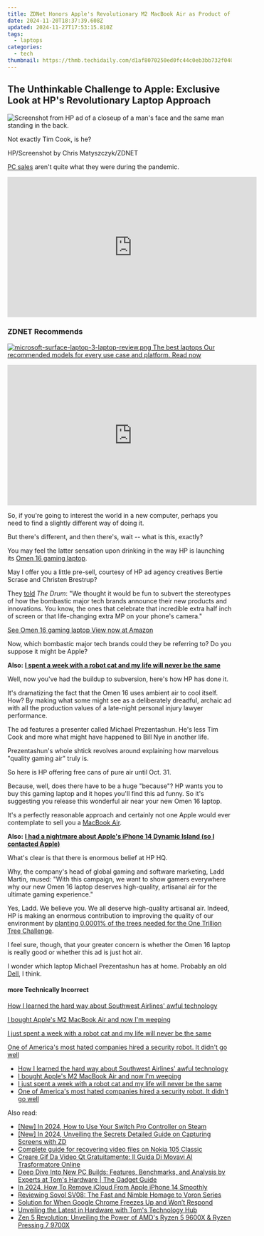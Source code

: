 ```yaml
---
title: ZDNet Honors Apple's Revolutionary M2 MacBook Air as Product of the Year!
date: 2024-11-20T18:37:39.608Z
updated: 2024-11-27T17:53:15.810Z
tags:
  - laptops
categories:
  - tech
thumbnail: https://thmb.techidaily.com/d1af8070250ed0fc44c0eb3bb732f040d9be0391dec23043dea2f82d9170e773.jpg
---
```


## The Unthinkable Challenge to Apple: Exclusive Look at HP's Revolutionary Laptop Approach

![Screenshot from HP ad of a closeup of a man's face and the same man standing in the back.](https://www.zdnet.com/a/img/resize/a4b16943b3cae59824b188c3fab4be39d518d85f/2022/09/20/4cb5ee12-91c3-42c3-8faf-88f90a48c5b4/screen-shot-2022-09-20-at-9-08-06-am.png?auto=webp&precrop=1323,876,x0,y0&width=1280)

Not exactly Tim Cook, is he?

HP/Screenshot by Chris Matyszczyk/ZDNET

[PC sales](https://www.zdnet.com/article/pc-sales-struggle-as-shoppers-hold-out-for-bargains-later-this-year/) aren't quite what they were during the pandemic.

<!-- affiliate ads begin -->
<iframe width="560" height="315" src="https://www.youtube.com/embed/1dR4tF3VgyU?si=AJipgqZsNNxsRsBW&autoplay=1" title="YouTube video player" frameborder="0" allow="accelerometer; autoplay; clipboard-write; encrypted-media; gyroscope; picture-in-picture; web-share" referrerpolicy="strict-origin-when-cross-origin" allowfullscreen></iframe>
<!-- affiliate ads end -->

### **ZDNET** Recommends

[![microsoft-surface-laptop-3-laptop-review.png](https://www.zdnet.com/a/img/resize/e0f6d314e4806309add28003f30e4e0ed93682c4/2021/02/04/27735ebc-dd78-4651-afc4-160fa0c6a355/microsoft-surface-laptop-3-laptop-review.png?auto=webp&fit=crop&frame=1&height=238.5&width=459) The best laptops Our recommended models for every use case and platform.  Read now](https://www.zdnet.com/article/best-laptop/)

<!-- affiliate ads begin -->
<iframe width="560" height="315" src="https://www.youtube.com/embed/15Ju8Cb4UZ8?si=5wdiQXdz1BOxIkDH&autoplay=1" title="YouTube video player" frameborder="0" allow="accelerometer; autoplay; clipboard-write; encrypted-media; gyroscope; picture-in-picture; web-share" referrerpolicy="strict-origin-when-cross-origin" allowfullscreen></iframe>
<!-- affiliate ads end -->

So, if you're going to interest the world in a new computer, perhaps you need to find a slightly different way of doing it.

But there's different, and then there's, wait -- what is this, exactly?

You may feel the latter sensation upon drinking in the way HP is launching its [Omen 16 gaming laptop](https://www.tkqlhce.com/click-9041660-15850793?url=https%3A%2F%2Fwww.hp.com%2Fus-en%2Fshop%2Fmdp%2Fenvy---omen%2Fomen-16-3074457345617607169--1&sid=zd-%5F%5FCOM%5FCLICK%5FID%5F%5F-dtp).

May I offer you a little pre-sell, courtesy of HP ad agency creatives Bertie Scrase and Christen Brestrup?

They [told](https://www.thedrum.com/news/2022/09/14/hp-s-omen-16-gaming-laptop-offers-free-can-artisan-air) _The_ _Drum_: "We thought it would be fun to subvert the stereotypes of how the bombastic major tech brands announce their new products and innovations. You know, the ones that celebrate that incredible extra half inch of screen or that life-changing extra MP on your phone's camera."

[See Omen 16 gaming laptop View now at Amazon](https://buy.geni.us/Proxy.ashx?TSID=368250&GR%5FURL=https%3A%2F%2Fwww.amazon.com%2FHP-Omen-16-Octa-core-Processor%2Fdp%2FB09S9XH1YJ%3Fth%3D1%26tag%3Dzd-buy-button-20%26ascsubtag%3D%5F%5FCOM%5FCLICK%5FID%5F%5F%7C3d85c66f-b789-4c7d-931c-a0fad2550f34%7Cdtp&dtb=1)

Now, which bombastic major tech brands could they be referring to? Do you suppose it might be Apple?

**Also:** [**I spent a week with a robot cat and my life will never be the same**](https://www.zdnet.com/article/i-just-spent-a-week-with-a-robot-cat-and-my-life-will-never-be-the-same/)

Well, now you've had the buildup to subversion, here's how HP has done it.

It's dramatizing the fact that the Omen 16 uses ambient air to cool itself. How? By making what some might see as a deliberately dreadful, archaic ad with all the production values of a late-night personal injury lawyer performance.

The ad features a presenter called Michael Prezentashun. He's less Tim Cook and more what might have happened to Bill Nye in another life.

Prezentashun's whole shtick revolves around explaining how marvelous "quality gaming air" truly is.

So here is HP offering free cans of pure air until Oct. 31\. 

Because, well, does there have to be a huge "because"? HP wants you to buy this gaming laptop and it hopes you'll find this ad funny. So it's suggesting you release this wonderful air near your new Omen 16 laptop.

It's a perfectly reasonable approach and certainly not one Apple would ever contemplate to sell you a [MacBook Air](https://apple.sjv.io/c/159047/435031/7613?&sharedId=zdnet&u=https%3A%2F%2Fwww.apple.com%2Fshop%2Fbuy-mac%2Fmacbook-air%3Fafid%3Dp238%257CsS5GAoNB9-dc%5Fmtid%5F1870765e38482%5Fpcrid%5F616177160362%5Fpgrid%5F110391415659%5Fpntwk%5Fg%5Fpchan%5F%5Fpexid%5F48196661627%5F%26cid%3Daos-us-kwgo-mac--slid-uUwAk0tO--product-&subId1=zd-%5F%5FCOM%5FCLICK%5FID%5F%5F-dtp).

**Also:** [**I had a nightmare about Apple's iPhone 14 Dynamic Island (so I contacted Apple)**](https://www.zdnet.com/article/i-had-a-nightmare-about-apples-iphone-14-dynamic-island-so-i-contacted-apple/)

What's clear is that there is enormous belief at HP HQ.

Why, the company's head of global gaming and software marketing, Ladd Martin, mused: "With this campaign, we want to show gamers everywhere why our new Omen 16 laptop deserves high-quality, artisanal air for the ultimate gaming experience."

Yes, Ladd. We believe you. We all deserve high-quality artisanal air. Indeed, HP is making an enormous contribution to improving the quality of our environment by [planting 0.0001% of the trees needed for the One Trillion Tree Challenge](https://www.zdnet.com/article/hp-spends-a-lot-of-money-to-tell-you-its-doing-0-0001-good/).

I feel sure, though, that your greater concern is whether the Omen 16 laptop is really good or whether this ad is just hot air. 

I wonder which laptop Michael Prezentashun has at home. Probably an old [Dell](https://www.zdnet.com/topic/dell/), I think.

#### more Technically Incorrect

[How I learned the hard way about Southwest Airlines' awful technology](https://www.zdnet.com/article/how-i-learned-the-hard-way-about-southwest-airlines-awful-technology/ "How I learned the hard way about Southwest Airlines' awful technology")

[I bought Apple's M2 MacBook Air and now I'm weeping](https://www.zdnet.com/article/i-bought-apples-m2-macbook-air-and-now-im-weeping/ "I bought Apple's M2 MacBook Air and now I'm weeping")

[I just spent a week with a robot cat and my life will never be the same](https://www.zdnet.com/article/i-just-spent-a-week-with-a-robot-cat-and-my-life-will-never-be-the-same/ "I just spent a week with a robot cat and my life will never be the same")

[One of America's most hated companies hired a security robot. It didn't go well](https://www.zdnet.com/article/one-of-americas-most-hated-companies-hired-a-security-robot-it-didnt-go-well/ "One of America's most hated companies hired a security robot. It didn't go well")

* [How I learned the hard way about Southwest Airlines' awful technology](https://www.zdnet.com/article/how-i-learned-the-hard-way-about-southwest-airlines-awful-technology/ "How I learned the hard way about Southwest Airlines' awful technology")
* [I bought Apple's M2 MacBook Air and now I'm weeping](https://www.zdnet.com/article/i-bought-apples-m2-macbook-air-and-now-im-weeping/ "I bought Apple's M2 MacBook Air and now I'm weeping")
* [I just spent a week with a robot cat and my life will never be the same](https://www.zdnet.com/article/i-just-spent-a-week-with-a-robot-cat-and-my-life-will-never-be-the-same/ "I just spent a week with a robot cat and my life will never be the same")
* [One of America's most hated companies hired a security robot. It didn't go well](https://www.zdnet.com/article/one-of-americas-most-hated-companies-hired-a-security-robot-it-didnt-go-well/ "One of America's most hated companies hired a security robot. It didn't go well")

<ins class="adsbygoogle"
     style="display:block"
     data-ad-format="autorelaxed"
     data-ad-client="ca-pub-7571918770474297"
     data-ad-slot="1223367746"></ins>

<ins class="adsbygoogle"
     style="display:block"
     data-ad-client="ca-pub-7571918770474297"
     data-ad-slot="8358498916"
     data-ad-format="auto"
     data-full-width-responsive="true"></ins>

<span class="atpl-alsoreadstyle">Also read:</span>
<div><ul>
<li><a href="https://screen-mirroring-recording.techidaily.com/new-in-2024-how-to-use-your-switch-pro-controller-on-steam/"><u>[New] In 2024, How to Use Your Switch Pro Controller on Steam</u></a></li>
<li><a href="https://digital-screen-recording.techidaily.com/new-in-2024-unveiling-the-secrets-detailed-guide-on-capturing-screens-with-zd/"><u>[New] In 2024, Unveiling the Secrets Detailed Guide on Capturing Screens with ZD</u></a></li>
<li><a href="https://phone-solutions.techidaily.com/complete-guide-for-recovering-video-files-on-nokia-105-classic-by-fonelab-android-recover-video/"><u>Complete guide for recovering video files on Nokia 105 Classic</u></a></li>
<li><a href="https://solve-news.techidaily.com/creare-gif-da-video-qt-gratuitamente-il-guida-di-movavi-al-trasformatore-online/"><u>Creare Gif Da Video Qt Gratuitamente: Il Guida Di Movavi Al Trasformatore Online</u></a></li>
<li><a href="https://hardware-reviews.techidaily.com/deep-dive-into-new-pc-builds-features-benchmarks-and-analysis-by-experts-at-toms-hardware-the-gadget-guide/"><u>Deep Dive Into New PC Builds: Features, Benchmarks, and Analysis by Experts at Tom's Hardware | The Gadget Guide</u></a></li>
<li><a href="https://activate-lock.techidaily.com/in-2024-how-to-remove-icloud-from-apple-iphone-14-smoothly-by-drfone-ios/"><u>In 2024, How To Remove iCloud From Apple iPhone 14 Smoothly</u></a></li>
<li><a href="https://hardware-reviews.techidaily.com/reviewing-sovol-sv08-the-fast-and-nimble-homage-to-voron-series/"><u>Reviewing Sovol SV08: The Fast and Nimble Homage to Voron Series</u></a></li>
<li><a href="https://common-error.techidaily.com/solution-for-when-google-chrome-freezes-up-and-wont-respond/"><u>Solution for When Google Chrome Freezes Up and Won’t Respond</u></a></li>
<li><a href="https://hardware-reviews.techidaily.com/unveiling-the-latest-in-hardware-with-toms-technology-hub/"><u>Unveiling the Latest in Hardware with Tom's Technology Hub</u></a></li>
<li><a href="https://hardware-reviews.techidaily.com/zen-5-revolution-unveiling-the-power-of-amds-ryzen-5-9600x-and-ryzen-pressing-7-9700x/"><u>Zen 5 Revolution: Unveiling the Power of AMD's Ryzen 5 9600X & Ryzen Pressing 7 9700X</u></a></li>
</ul></div>

